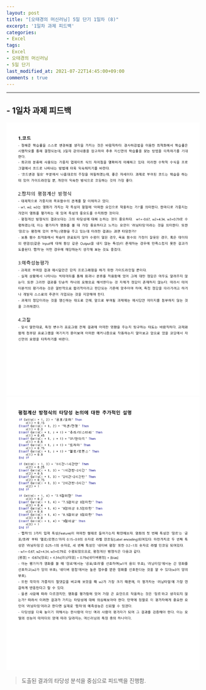 ```yaml
---
layout: post
title: "[오태경의 머신러닝] 5일 단기 1일차 (8)"
excerpt: '1일차 과제 피드백'
categories:
- Excel
tags:
- Excel
- 오태경의 머신러닝
- 5일 단기
last_modified_at: 2021-07-22T14:45:00+09:00
comments : true
---
```

<hr>

<h2>- 1일차 과제 피드백</h2>
<div style="text-align: center;">
    <img src="/assets/post-image/Excel-5일-단기-1/1일차 과제 피드백-1.png">
</div>
<div style="text-align: center;">
    <img src="/assets/post-image/Excel-5일-단기-1/1일차 과제 타당성에 관한 추가 설명-1.png">
</div>

> 도출된 결과의 타당성 분석을 중심으로 피드백을 진행함.

<br>